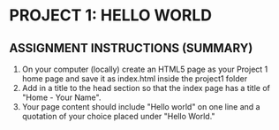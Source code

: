 # PROJECT 1: HELLO WORLD
## ASSIGNMENT INSTRUCTIONS (SUMMARY)

1. On your computer (locally) create an HTML5 page as your Project 1 home page and save it as index.html inside the project1 folder
2. Add in a title to the head section so that the index page has a title of "Home - Your Name".
3. Your page content should include "Hello world" on one line and a quotation of your choice placed under "Hello World."
